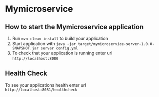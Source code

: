 # Mymicroservice

## How to start the Mymicroservice application

1. Run `mvn clean install` to build your application
1. Start application with `java -jar target/mymicroservice-server-1.0.0-SNAPSHOT.jar server config.yml`
1. To check that your application is running enter url `http://localhost:8080`

## Health Check

To see your applications health enter url `http://localhost:8081/healthcheck`
